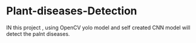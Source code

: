 # Plant-diseases-Detection

<p> IN this project , using OpenCV yolo model and self created CNN model will detect the palnt diseases. </p>